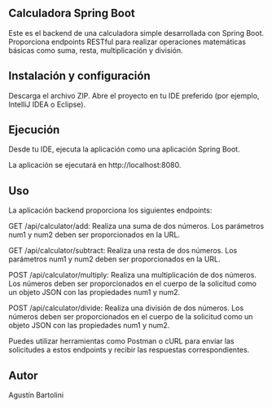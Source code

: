 ## Calculadora Spring Boot

Este es el backend de una calculadora simple desarrollada con Spring Boot. Proporciona endpoints RESTful para realizar operaciones matemáticas básicas como suma, resta, multiplicación y división.

## Instalación y configuración
Descarga el archivo ZIP.
Abre el proyecto en tu IDE preferido (por ejemplo, IntelliJ IDEA o Eclipse).

## Ejecución
Desde tu IDE, ejecuta la aplicación como una aplicación Spring Boot.

La aplicación se ejecutará en http://localhost:8080.

## Uso
La aplicación backend proporciona los siguientes endpoints:

GET /api/calculator/add: Realiza una suma de dos números. Los parámetros num1 y num2 deben ser proporcionados en la URL.

GET /api/calculator/subtract: Realiza una resta de dos números. Los parámetros num1 y num2 deben ser proporcionados en la URL.

POST /api/calculator/multiply: Realiza una multiplicación de dos números. Los números deben ser proporcionados en el cuerpo de la solicitud como un objeto JSON con las propiedades num1 y num2.

POST /api/calculator/divide: Realiza una división de dos números. Los números deben ser proporcionados en el cuerpo de la solicitud como un objeto JSON con las propiedades num1 y num2.

Puedes utilizar herramientas como Postman o cURL para enviar las solicitudes a estos endpoints y recibir las respuestas correspondientes.

## Autor
Agustín Bartolini